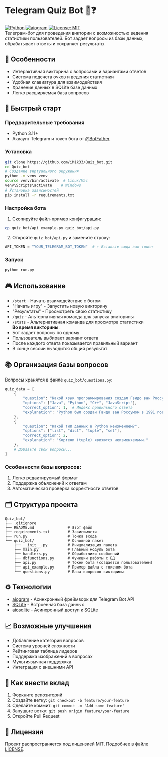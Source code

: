 # Telegram Quiz Bot 🤖❓  
[![Python](https://img.shields.io/badge/Python-3.11%2B-blue.svg)](https://python.org)
[![aiogram](https://img.shields.io/badge/aiogram-3.x-blue.svg)](https://aiogram.dev)
[![License: MIT](https://img.shields.io/badge/License-MIT-yellow.svg)](https://opensource.org/licenses/MIT)  
Телеграм-бот для проведения викторин с возможностью ведения статистики пользователей. Бот задает вопросы из базы данных, обрабатывает ответы и сохраняет результаты.
## 🌟 Особенности
- Интерактивная викторина с вопросами и вариантами ответов  
- Система подсчета очков и ведения статистики  
- Удобная клавиатура для взаимодействия  
- Хранение данных в SQLite базе данных  
- Легко расширяемая база вопросов  
## 🚀 Быстрый старт
### Предварительные требования
- Python 3.11+  
- Аккаунт Telegram и токен бота от [@BotFather](https://t.me/BotFather)  
### Установка
```bash
git clone https://github.com/iM1k33/Quiz_bot.git
cd Quiz_bot
# Создание виртуального окружения
python -m venv venv
source venv/bin/activate  # Linux/Mac
venv\Scripts\activate    # Windows
# Установка зависимостей
pip install -r requirements.txt
```
### Настройка бота
1. Скопируйте файл-пример конфигурации:
```bash
cp quiz_bot/api_example.py quiz_bot/api.py
```
2. Откройте `quiz_bot/api.py` и замените строку:
```python
API_TOKEN = "YOUR_TELEGRAM_BOT_TOKEN"  # ← Вставьте сюда ваш токен
```
### Запуск
```bash
python run.py
```
## 🎮 Использование
- `/start` - Начать взаимодействие с ботом  
- "Начать игру" - Запустить новую викторину  
- "Результаты" - Просмотреть свою статистику  
- `/quiz` - Альтернативная команда для запуска викторины  
- `/stats` - Альтернативная команда для просмотра статистики  
**Во время викторины**:  
- Бот задает вопросы по одному  
- Пользователь выбирает вариант ответа  
- После каждого ответа показывается правильный вариант  
- В конце сессии выводится общий результат  
## 📚 Организация базы вопросов
Вопросы хранятся в файле `quiz_bot/questions.py`:
```python
quiz_data = [
    {
        "question": "Какой язык программирования создал Гвидо ван Россум?",
        "options": ["Java", "Python", "C++", "JavaScript"],
        "correct_option": 1,  # Индекс правильного ответа
        "explanation": "Python был создан Гвидо ван Россумом в 1991 году."
    },
    {
        "question": "Какой тип данных в Python неизменяем?",
        "options": ["list", "dict", "tuple", "set"],
        "correct_option": 2,
        "explanation": "Кортежи (tuple) являются неизменяемыми."
    },
    # Добавьте свои вопросы...
]
```
### Особенности базы вопросов:
1. Легко редактируемый формат  
2. Поддержка объяснений к ответам  
3. Автоматическая проверка корректности ответов  
## 🗂️ Структура проекта
```
Quiz_bot/
├── .gitignore
├── README.md               # Этот файл
├── requirements.txt        # Зависимости
├── run.py                  # Точка входа
└── quiz_bot/               # Основной пакет
    ├── __init__.py         # Инициализация пакета
    ├── main.py             # Главный модуль бота
    ├── handlers.py         # Обработчики сообщений
    ├── dbfunctions.py      # Функции работы с БД
    ├── api.py              # Токен бота (создается пользователем)
    ├── api_example.py      # Пример файла с токеном бота
    └── questions.py        # База вопросов викторины
```
## ⚙️ Технологии
- [aiogram](https://aiogram.dev/) - Асинхронный фреймворк для Telegram Bot API  
- [SQLite](https://sqlite.org/) - Встроенная база данных  
- [aiosqlite](https://aiosqlite.omnilib.dev/) - Асинхронный доступ к SQLite  
## 📈 Возможные улучшения
- Добавление категорий вопросов  
- Система уровней сложности  
- Рейтинговая таблица лидеров  
- Поддержка изображений в вопросах  
- Мультиязычная поддержка  
- Интеграция с внешними API  
## 🤝 Как внести вклад
1. Форкните репозиторий  
2. Создайте ветку: `git checkout -b feature/your-feature`  
3. Сделайте коммит: `git commit -m 'Add some feature'`  
4. Запушьте ветку: `git push origin feature/your-feature`  
5. Откройте Pull Request  
## 📜 Лицензия
Проект распространяется под лицензией MIT. Подробнее в файле [LICENSE](LICENSE).
